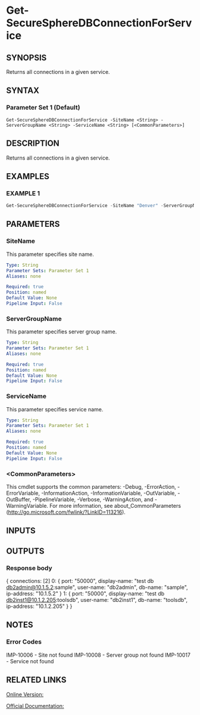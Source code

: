 ﻿# Get-SecureSphereDBConnectionForService

## SYNOPSIS
Returns all connections in a given service.

## SYNTAX

### Parameter Set 1 (Default)
```
Get-SecureSphereDBConnectionForService -SiteName <String> -ServerGroupName <String> -ServiceName <String> [<CommonParameters>]
```

## DESCRIPTION
Returns all connections in a given service.

## EXAMPLES

### EXAMPLE 1

```powershell
Get-SecureSphereDBConnectionForService -SiteName "Denver" -ServerGroupName "HR-Prod" -DBServiceName "service1"
```

## PARAMETERS

### SiteName
This parameter specifies site name.

```yaml
Type: String
Parameter Sets: Parameter Set 1
Aliases: none

Required: true
Position: named
Default Value: None
Pipeline Input: False
```

### ServerGroupName
This parameter specifies server group name.

```yaml
Type: String
Parameter Sets: Parameter Set 1
Aliases: none

Required: true
Position: named
Default Value: None
Pipeline Input: False
```

### ServiceName
This parameter specifies service name.

```yaml
Type: String
Parameter Sets: Parameter Set 1
Aliases: none

Required: true
Position: named
Default Value: None
Pipeline Input: False
```

### \<CommonParameters\>
This cmdlet supports the common parameters: -Debug, -ErrorAction, -ErrorVariable, -InformationAction, -InformationVariable, -OutVariable, -OutBuffer, -PipelineVariable, -Verbose, -WarningAction, and -WarningVariable. For more information, see about_CommonParameters (http://go.microsoft.com/fwlink/?LinkID=113216).

## INPUTS

## OUTPUTS

### Response body
{
connections: [2]
0: {
port: "50000",
display-name: "test db db2admin@10.1.5.2:sample",
user-name: "db2admin",
db-name: "sample",
ip-address: "10.1.5.2"
}
1: {
port: "50000",
display-name: "test db db2inst1@10.1.2.205:toolsdb",
user-name: "db2inst1",
db-name: "toolsdb",
ip-address: "10.1.2.205"
}
}

## NOTES

### Error Codes
IMP-10006 - Site not found
IMP-10008 - Server group not found
IMP-10017 - Service not found

## RELATED LINKS

[Online Version:](https://github.com/akshinmustafayev/SecureSpherePS/tree/master/Documentation)

[Official Documentation:](https://docs.imperva.com/bundle/v13.6-api-reference-guide/page/61719.htm)



